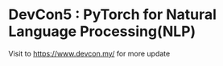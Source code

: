 # DevCon5 : PyTorch for Natural Language Processing(NLP)

Visit to https://www.devcon.my/ for more update
